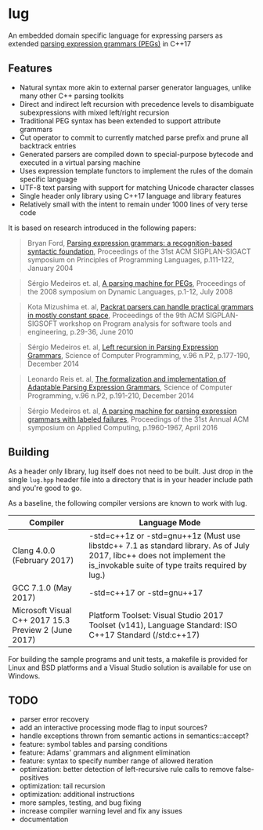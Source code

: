 lug
===
An embedded domain specific language for expressing parsers as extended [parsing expression grammars (PEGs)](https://en.wikipedia.org/wiki/Parsing_expression_grammar) in C++17

Features
---
- Natural syntax more akin to external parser generator languages, unlike many other C++ parsing toolkits
- Direct and indirect left recursion with precedence levels to disambiguate subexpressions with mixed left/right recursion
- Traditional PEG syntax has been extended to support attribute grammars
- Cut operator to commit to currently matched parse prefix and prune all backtrack entries
- Generated parsers are compiled down to special-purpose bytecode and executed in a virtual parsing machine
- Uses expression template functors to implement the rules of the domain specific language
- UTF-8 text parsing with support for matching Unicode character classes
- Single header only library using C++17 language and library features
- Relatively small with the intent to remain under 1000 lines of very terse code

It is based on research introduced in the following papers:

> Bryan Ford, [Parsing expression grammars: a recognition-based syntactic foundation](https://doi.org/10.1145/982962.964011), Proceedings of the 31st ACM SIGPLAN-SIGACT symposium on Principles of Programming Languages, p.111-122, January 2004

> Sérgio Medeiros et. al, [A parsing machine for PEGs](https://doi.org/10.1145/1408681.1408683), Proceedings of the 2008 symposium on Dynamic Languages, p.1-12, July 2008

> Kota Mizushima et. al, [Packrat parsers can handle practical grammars in mostly constant space](https://doi.org/10.1145/1806672.1806679), Proceedings of the 9th ACM SIGPLAN-SIGSOFT workshop on Program analysis for software tools and engineering, p.29-36, June 2010

> Sérgio Medeiros et. al, [Left recursion in Parsing Expression Grammars](https://doi.org/10.1016/j.scico.2014.01.013), Science of Computer Programming, v.96 n.P2, p.177-190, December 2014

> Leonardo Reis et. al, [The formalization and implementation of Adaptable Parsing Expression Grammars](https://doi.org/10.1016/j.scico.2014.02.020), Science of Computer Programming, v.96 n.P2, p.191-210, December 2014

> Sérgio Medeiros et. al, [A parsing machine for parsing expression grammars with labeled failures](https://doi.org/10.1145/2851613.2851750), Proceedings of the 31st Annual ACM symposium on Applied Computing, p.1960-1967, April 2016

Building
---
As a header only library, lug itself does not need to be built.
Just drop in the single `lug.hpp` header file into a directory that is in your header include path and you're good to go.

As a baseline, the following compiler versions are known to work with lug.

| Compiler | Language Mode |
| --- | --- |
| Clang 4.0.0 (February 2017) | -std=c++1z or -std=gnu++1z (Must use libstdc++ 7.1 as standard library. As of July 2017, libc++ does not implement the is_invokable suite of type traits required by lug.) |
| GCC 7.1.0 (May 2017) | -std=c++17 or -std=gnu++17 |
| Microsoft Visual C++ 2017 15.3 Preview 2 (June 2017) | Platform Toolset: Visual Studio 2017 Toolset (v141), Language Standard: ISO C++17 Standard (/std:c++17) |

For building the sample programs and unit tests, a makefile is provided for Linux and BSD platforms and a Visual Studio solution is available for use on Windows.

TODO
---
- parser error recovery
- add an interactive processing mode flag to input sources?
- handle exceptions thrown from semantic actions in semantics::accept?
- feature: symbol tables and parsing conditions
- feature: Adams' grammars and alignment elimination
- feature: syntax to specify number range of allowed iteration
- optimization: better detection of left-recursive rule calls to remove false-positives
- optimization: tail recursion
- optimization: additional instructions
- more samples, testing, and bug fixing
- increase compiler warning level and fix any issues
- documentation